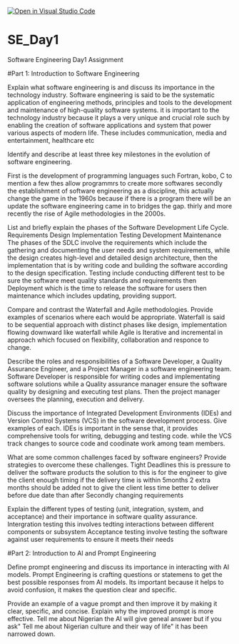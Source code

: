 [![Open in Visual Studio Code](https://classroom.github.com/assets/open-in-vscode-2e0aaae1b6195c2367325f4f02e2d04e9abb55f0b24a779b69b11b9e10269abc.svg)](https://classroom.github.com/online_ide?assignment_repo_id=15573880&assignment_repo_type=AssignmentRepo)
# SE_Day1
Software Engineering Day1 Assignment

#Part 1: Introduction to Software Engineering

Explain what software engineering is and discuss its importance in the technology industry.
Software engineering is said to be the systematic application of engineering methods, principles and tools to the development and maintenance of high-quality software systems.
it is important to the technology industry because it plays a very unique and crucial role such by enabling the creation of software applications and system that power various aspects of modern life. These includes communication, media and entertainment, healthcare etc


Identify and describe at least three key milestones in the evolution of software engineering.

First is the development of programming languages such Fortran, kobo, C to mention a few thes allow programmrs to create more softwares
secondly the establishment of software engineering as a discipline, this actually change the game in the 1960s because if there is a program there will be an update the software engineering came in to bridges the gap.
thirly and more recently the rise of Agile methodologies in the 2000s.

List and briefly explain the phases of the Software Development Life Cycle.
Requirements
Design
Implementation
Testing
Development
Maintenance
The phases of the SDLC involve the requirements which include the gathering and documenting the user needs and system requirements, while the design creates high-level and detailed design architecture, then the implementation that is by writing code and building the software according to the design specification. Testing include conducting different test to be sure the software meet quality standards and requirements then Deployment which is the time to release the software for users  then maintenance which includes updating, providing support.

Compare and contrast the Waterfall and Agile methodologies. Provide examples of scenarios where each would be appropriate.
Waterfall is said to be sequential approach with distinct phases like design, implementation flowing downward like waterfall while Agile is Iterative and incremental in approach which focused on flexibility, collaboration and responce to change.


Describe the roles and responsibilities of a Software Developer, a Quality Assurance Engineer, and a Project Manager in a software engineering team.
Software Developer is responsible for writing codes and implementating software solutions while a Quality assurance manager ensure the software quality by designing and executing test plans. Then the project manager oversees the planning, execution and delivery.

Discuss the importance of Integrated Development Environments (IDEs) and Version Control Systems (VCS) in the software development process. Give examples of each.
IDEs is important in the sense that, it provides comprehensive tools for writing, debugging and testing code. while the VCS track changes to source code and coodinate work among team members.

What are some common challenges faced by software engineers? Provide strategies to overcome these challenges.
Tight Deadlines this is pressure to deliver the software products the solution to this is for the engineer to give the client enough timing if the delivery time is within 5months 2 extra months should be added not to give the client less time better to deliver before due date than after
Secondly changing requirements

Explain the different types of testing (unit, integration, system, and acceptance) and their importance in software quality assurance.
Intergration testing this involves tedting interactions between different components or subsystem
Acceptance testing involve testing the software against user requirements to ensure it meets their needs

#Part 2: Introduction to AI and Prompt Engineering


Define prompt engineering and discuss its importance in interacting with AI models.
Prompt Engineering is crafting questions or statemens to get the best possible responses from AI models. Its important because it helps to avoid confusion, it makes the question clear and specific.


Provide an example of a vague prompt and then improve it by making it clear, specific, and concise. Explain why the improved prompt is more effective.
Tell me about Nigerian the AI will give geneal answer but if you ask" Tell me about Nigerian culture and their way of life" it has been narrowed down.
